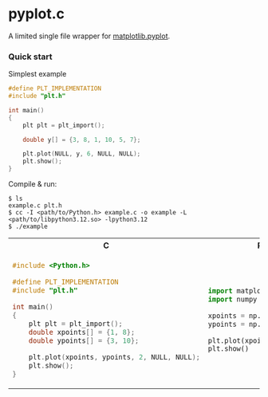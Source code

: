 # pyplot.c

A limited single file wrapper for [matplotlib.pyplot](https://matplotlib.org/stable/api/pyplot_summary.html).

### Quick start

Simplest example

```c
#define PLT_IMPLEMENTATION
#include "plt.h"

int main()
{
    plt plt = plt_import();

    double y[] = {3, 8, 1, 10, 5, 7};

    plt.plot(NULL, y, 6, NULL, NULL);
    plt.show();
}
```

Compile & run:

```console
$ ls
example.c plt.h
$ cc -I <path/to/Python.h> example.c -o example -L <path/to/libpython3.12.so> -lpython3.12
$ ./example
```

<table>
<tr>
<th>C</th>
<th>Python</th>
</tr>
<tr>
<td>

```c
#include <Python.h>

#define PLT_IMPLEMENTATION
#include "plt.h"

int main()
{
    plt plt = plt_import();
    double xpoints[] = {1, 8};
    double ypoints[] = {3, 10};

    plt.plot(xpoints, ypoints, 2, NULL, NULL);
    plt.show();
}
```

</td>

<td>

```python
import matplotlib.pyplot as plt
import numpy as np

xpoints = np.array([1, 8])
ypoints = np.array([3, 10])

plt.plot(xpoints, ypoints)
plt.show()
```

</td>

</tr>

</table>

